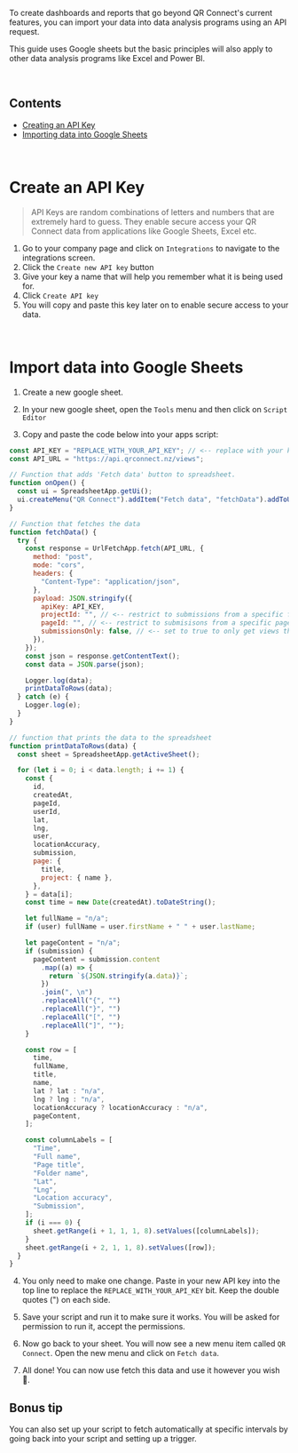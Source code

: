 
To create dashboards and reports that go beyond QR Connect's current features, you can import your data into data analysis programs using an API request.

This guide uses Google sheets but the basic principles will also apply to other data analysis programs like Excel and Power BI.

<br/>

## Contents

- [Creating an API Key](#creating-an-API-key)
- [Importing data into Google Sheets](#importing-data-into-Google-Sheets)

<br/>

# Create an API Key

> API Keys are random combinations of letters and numbers that are extremely hard to guess. They enable secure access your QR Connect data from applications like Google Sheets, Excel etc.

1. Go to your company page and click on `Integrations` to navigate to the integrations screen.
2. Click the `Create new API key` button
3. Give your key a name that will help you remember what it is being used for.
4. Click `Create API key`
5. You will copy and paste this key later on to enable secure access to your data.

<br/>

# Import data into Google Sheets

1. Create a new google sheet.

2. In your new google sheet, open the `Tools` menu and then click on `Script Editor`

3. Copy and paste the code below into your apps script:

```js
const API_KEY = "REPLACE_WITH_YOUR_API_KEY"; // <-- replace with your key that you just created.
const API_URL = "https://api.qrconnect.nz/views";

// Function that adds 'Fetch data' button to spreadsheet.
function onOpen() {
  const ui = SpreadsheetApp.getUi();
  ui.createMenu("QR Connect").addItem("Fetch data", "fetchData").addToUi();
}

// Function that fetches the data
function fetchData() {
  try {
    const response = UrlFetchApp.fetch(API_URL, {
      method: "post",
      mode: "cors",
      headers: {
        "Content-Type": "application/json",
      },
      payload: JSON.stringify({
        apiKey: API_KEY,
        projectId: "", // <-- restrict to submissions from a specific folder (or leave blank)
        pageId: "", // <-- restrict to submisisons from a specific page (or leave blank)
        submissionsOnly: false, // <-- set to true to only get views that resulted in form submissions.
      }),
    });
    const json = response.getContentText();
    const data = JSON.parse(json);

    Logger.log(data);
    printDataToRows(data);
  } catch (e) {
    Logger.log(e);
  }
}

// function that prints the data to the spreadsheet
function printDataToRows(data) {
  const sheet = SpreadsheetApp.getActiveSheet();

  for (let i = 0; i < data.length; i += 1) {
    const {
      id,
      createdAt,
      pageId,
      userId,
      lat,
      lng,
      user,
      locationAccuracy,
      submission,
      page: {
        title,
        project: { name },
      },
    } = data[i];
    const time = new Date(createdAt).toDateString();

    let fullName = "n/a";
    if (user) fullName = user.firstName + " " + user.lastName;

    let pageContent = "n/a";
    if (submission) {
      pageContent = submission.content
        .map((a) => {
          return `${JSON.stringify(a.data)}`;
        })
        .join(", \n")
        .replaceAll("{", "")
        .replaceAll("}", "")
        .replaceAll("[", "")
        .replaceAll("]", "");
    }

    const row = [
      time,
      fullName,
      title,
      name,
      lat ? lat : "n/a",
      lng ? lng : "n/a",
      locationAccuracy ? locationAccuracy : "n/a",
      pageContent,
    ];

    const columnLabels = [
      "Time",
      "Full name",
      "Page title",
      "Folder name",
      "Lat",
      "Lng",
      "Location accuracy",
      "Submission",
    ];
    if (i === 0) {
      sheet.getRange(i + 1, 1, 1, 8).setValues([columnLabels]);
    }
    sheet.getRange(i + 2, 1, 1, 8).setValues([row]);
  }
}
```

4. You only need to make one change. Paste in your new API key into the top line to replace the `REPLACE_WITH_YOUR_API_KEY` bit.  Keep the double quotes (") on each side.

5. Save your script and run it to make sure it works. You will be asked for permission to run it, accept the permissions.

6. Now go back to your sheet. You will now see a new menu item called `QR Connect`. Open the new menu and click on `Fetch data`.

7. All done! You can now use fetch this data and use it however you wish 🎉. 

## Bonus tip

You can also set up your script to fetch automatically at specific intervals by going back into your script and setting up a trigger.

